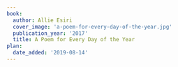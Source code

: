 ```yaml
---
book:
  author: Allie Esiri
  cover_image: 'a-poem-for-every-day-of-the-year.jpg'
  publication_year: '2017'
  title: A Poem for Every Day of the Year
plan:
  date_added: '2019-08-14'
---
```

